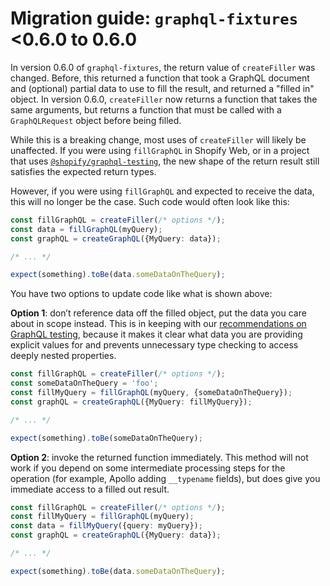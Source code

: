 # Migration guide: `graphql-fixtures` <0.6.0 to 0.6.0

In version 0.6.0 of `graphql-fixtures`, the return value of `createFiller` was changed. Before, this returned a function that took a GraphQL document and (optional) partial data to use to fill the result, and returned a "filled in" object. In version 0.6.0, `createFiller` now returns a function that takes the same arguments, but returns a function that must be called with a `GraphQLRequest` object before being filled.

While this is a breaking change, most uses of `createFiller` will likely be unaffected. If you were using `fillGraphQL` in Shopify Web, or in a project that uses [`@shopify/graphql-testing`](https://github.com/Shopify/quilt/tree/master/packages/graphql-testing), the new shape of the return result still satisfies the expected return types.

However, if you were using `fillGraphQL` and expected to receive the data, this will no longer be the case. Such code would often look like this:

```ts
const fillGraphQL = createFiller(/* options */);
const data = fillGraphQL(myQuery);
const graphQL = createGraphQL({MyQuery: data});

/* ... */

expect(something).toBe(data.someDataOnTheQuery);
```

You have two options to update code like what is shown above:

**Option 1**: don’t reference data off the filled object, put the data you care about in scope instead. This is in keeping with our [recommendations on GraphQL testing](https://github.com/Shopify/web-foundation/blob/master/Best%20practices/GraphQL/Testing.md#mock-data), because it makes it clear what data you are providing explicit values for and prevents unnecessary type checking to access deeply nested properties.

```ts
const fillGraphQL = createFiller(/* options */);
const someDataOnTheQuery = 'foo';
const fillMyQuery = fillGraphQL(myQuery, {someDataOnTheQuery});
const graphQL = createGraphQL({MyQuery: fillMyQuery});

/* ... */

expect(something).toBe(someDataOnTheQuery);
```

**Option 2**: invoke the returned function immediately. This method will not work if you depend on some intermediate processing steps for the operation (for example, Apollo adding `__typename` fields), but does give you immediate access to a filled out result.

```ts
const fillGraphQL = createFiller(/* options */);
const fillMyQuery = fillGraphQL(myQuery);
const data = fillMyQuery({query: myQuery});
const graphQL = createGraphQL({MyQuery: data});

/* ... */

expect(something).toBe(data.someDataOnTheQuery);
```
